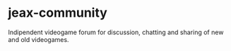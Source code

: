 # jeax-community
Indipendent videogame forum for discussion, chatting and sharing of new and old videogames.
